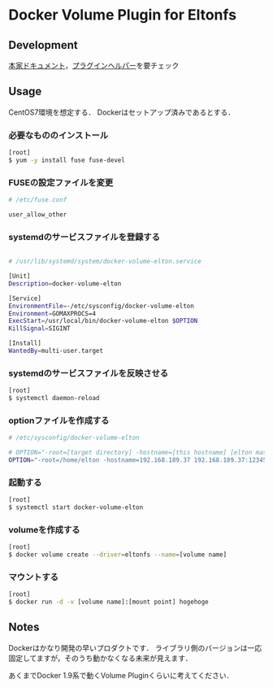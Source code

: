 # Docker Volume Plugin for Eltonfs
## Development
[本家ドキュメント](https://docs.docker.com/engine/extend/plugins_volume/)，[プラグインヘルパー](https://github.com/docker/go-plugins-helpers)を要チェック

## Usage
CentOS7環境を想定する．
Dockerはセットアップ済みであるとする．

### 必要なもののインストール

```bash
[root]
$ yum -y install fuse fuse-devel
```

### FUSEの設定ファイルを変更

```bash
# /etc/fuse.conf

user_allow_other
```

### systemdのサービスファイルを登録する

```bash

# /usr/lib/systemd/system/docker-volume-elton.service

[Unit]
Description=docker-volume-elton

[Service]
EnvironmentFile=-/etc/sysconfig/docker-volume-elton
Environment=GOMAXPROCS=4
ExecStart=/usr/local/bin/docker-volume-elton $OPTION
KillSignal=SIGINT

[Install]
WantedBy=multi-user.target
```

### systemdのサービスファイルを反映させる

```bash
[root]
$ systemctl daemon-reload
```

### optionファイルを作成する

```bash
# /etc/sysconfig/docker-volume-elton

# OPTION="-root=[target directory] -hostname=[this hostname] [elton master]"
OPTION="-root=/home/elton -hostname=192.168.189.37 192.168.189.37:12345"
```

### 起動する

```bash
[root]
$ systemctl start docker-volume-elton
```

### volumeを作成する

```bash
[root]
$ docker volume create --driver=eltonfs --name=[volume name]
```

### マウントする

```bash
[root]
$ docker run -d -v [volume name]:[mount point] hogehoge
```



## Notes

Dockerはかなり開発の早いプロダクトです．
ライブラリ側のバージョンは一応固定してますが，そのうち動かなくなる未来が見えます．

あくまでDocker 1.9系で動くVolume Pluginくらいに考えてください．

